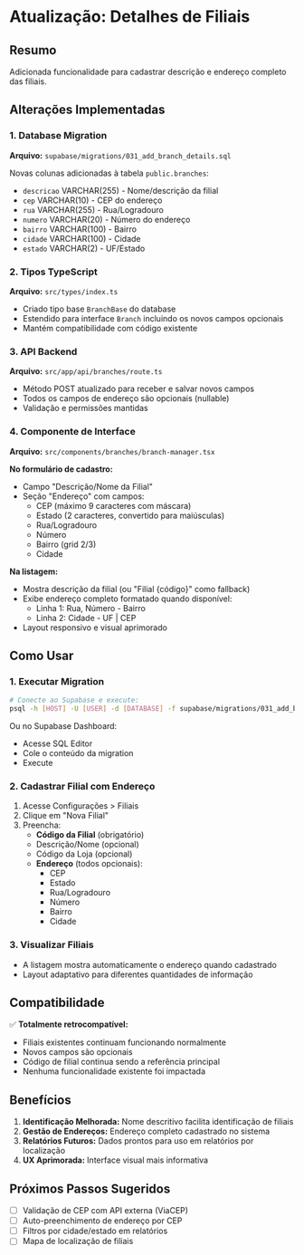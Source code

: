 # Atualização: Detalhes de Filiais

## Resumo
Adicionada funcionalidade para cadastrar descrição e endereço completo das filiais.

## Alterações Implementadas

### 1. Database Migration
**Arquivo:** `supabase/migrations/031_add_branch_details.sql`

Novas colunas adicionadas à tabela `public.branches`:
- `descricao` VARCHAR(255) - Nome/descrição da filial
- `cep` VARCHAR(10) - CEP do endereço
- `rua` VARCHAR(255) - Rua/Logradouro
- `numero` VARCHAR(20) - Número do endereço
- `bairro` VARCHAR(100) - Bairro
- `cidade` VARCHAR(100) - Cidade
- `estado` VARCHAR(2) - UF/Estado

### 2. Tipos TypeScript
**Arquivo:** `src/types/index.ts`

- Criado tipo base `BranchBase` do database
- Estendido para interface `Branch` incluindo os novos campos opcionais
- Mantém compatibilidade com código existente

### 3. API Backend
**Arquivo:** `src/app/api/branches/route.ts`

- Método POST atualizado para receber e salvar novos campos
- Todos os campos de endereço são opcionais (nullable)
- Validação e permissões mantidas

### 4. Componente de Interface
**Arquivo:** `src/components/branches/branch-manager.tsx`

**No formulário de cadastro:**
- Campo "Descrição/Nome da Filial"
- Seção "Endereço" com campos:
  - CEP (máximo 9 caracteres com máscara)
  - Estado (2 caracteres, convertido para maiúsculas)
  - Rua/Logradouro
  - Número
  - Bairro (grid 2/3)
  - Cidade

**Na listagem:**
- Mostra descrição da filial (ou "Filial {código}" como fallback)
- Exibe endereço completo formatado quando disponível:
  - Linha 1: Rua, Número - Bairro
  - Linha 2: Cidade - UF | CEP
- Layout responsivo e visual aprimorado

## Como Usar

### 1. Executar Migration
```bash
# Conecte ao Supabase e execute:
psql -h [HOST] -U [USER] -d [DATABASE] -f supabase/migrations/031_add_branch_details.sql
```

Ou no Supabase Dashboard:
- Acesse SQL Editor
- Cole o conteúdo da migration
- Execute

### 2. Cadastrar Filial com Endereço
1. Acesse Configurações > Filiais
2. Clique em "Nova Filial"
3. Preencha:
   - **Código da Filial** (obrigatório)
   - Descrição/Nome (opcional)
   - Código da Loja (opcional)
   - **Endereço** (todos opcionais):
     - CEP
     - Estado
     - Rua/Logradouro
     - Número
     - Bairro
     - Cidade

### 3. Visualizar Filiais
- A listagem mostra automaticamente o endereço quando cadastrado
- Layout adaptativo para diferentes quantidades de informação

## Compatibilidade

✅ **Totalmente retrocompatível:**
- Filiais existentes continuam funcionando normalmente
- Novos campos são opcionais
- Código de filial continua sendo a referência principal
- Nenhuma funcionalidade existente foi impactada

## Benefícios

1. **Identificação Melhorada:** Nome descritivo facilita identificação de filiais
2. **Gestão de Endereços:** Endereço completo cadastrado no sistema
3. **Relatórios Futuros:** Dados prontos para uso em relatórios por localização
4. **UX Aprimorada:** Interface visual mais informativa

## Próximos Passos Sugeridos

- [ ] Validação de CEP com API externa (ViaCEP)
- [ ] Auto-preenchimento de endereço por CEP
- [ ] Filtros por cidade/estado em relatórios
- [ ] Mapa de localização de filiais
